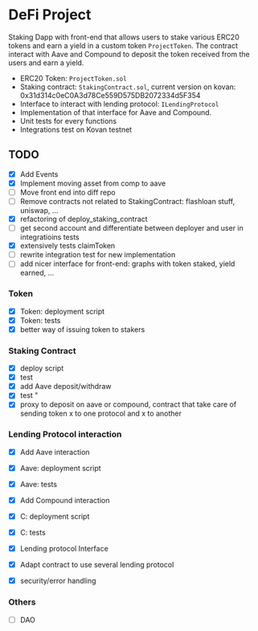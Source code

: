 # DeFi Project

Staking Dapp with front-end that allows users to stake various ERC20 tokens and earn a yield in a custom token `ProjectToken`. The contract interact with Aave and Compound to deposit the token received from the users and earn a yield.

- ERC20 Token: `ProjectToken.sol`
- Staking contract: `StakingContract.sol`, current version on kovan: 0x31d314c0eC0A3d78Ce559D575DB2072334d5F354
- Interface to interact with lending protocol: `ILendingProtocol`
- Implementation of that interface for Aave and Compound.
- Unit tests for every functions
- Integrations test on Kovan testnet


## TODO

- [x] Add Events
- [x] Implement moving asset from comp to aave 
- [ ] Move front end into diff repo
- [ ] Remove contracts not related to StakingContract: flashloan stuff, uniswap, ...
- [x] refactoring of deploy_staking_contract
- [ ] get second account and differentiate between deployer and user in integratioins tests
- [x] extensively tests claimToken
- [ ] rewrite integration test for new implementation
- [ ] add nicer interface for front-end: graphs with token staked, yield earned, ...

### Token
- [x] Token: deployment script
- [x] Token: tests
- [x] better way of issuing token to stakers

### Staking Contract
- [x] deploy script
- [x] test
- [x] add Aave deposit/withdraw
- [x] test       "
- [x] proxy to deposit on aave or compound, contract that take care of sending token x to one protocol and x to another

### Lending Protocol interaction

- [x] Add Aave interaction
- [x] Aave: deployment script
- [x] Aave: tests
- [x] Add Compound interaction
- [x] C: deployment script
- [x] C: tests
- [x] Lending protocol Interface
- [x] Adapt contract to use several lending protocol
- [x] security/error handling


### Others
- [ ] DAO


